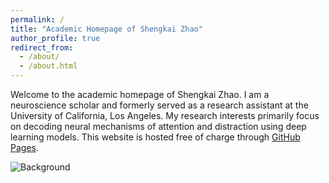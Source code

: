 ```yaml
---
permalink: /
title: "Academic Homepage of Shengkai Zhao"
author_profile: true
redirect_from: 
  - /about/
  - /about.html
---
```


Welcome to the academic homepage of Shengkai Zhao. I am a neuroscience scholar and formerly served as a research assistant at the University of California, Los Angeles. My research interests primarily focus on decoding neural mechanisms of attention and distraction using deep learning models. This website is hosted free of charge through [GitHub Pages](https://github.com/Shengkai24/Shengkai24.github.io).

![Background](/images/Background.jpg)